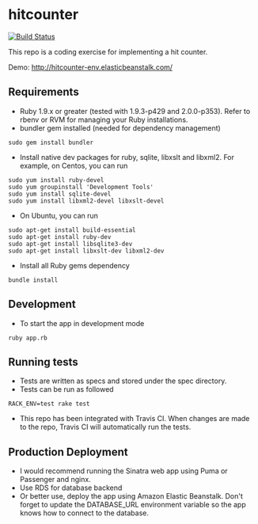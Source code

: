 # hitcounter
[![Build Status](https://travis-ci.org/darrendao/hitcounter.svg?branch=master)](https://travis-ci.org/darrendao/hitcounter)

This repo is a coding exercise for implementing a hit counter.

Demo: http://hitcounter-env.elasticbeanstalk.com/

## Requirements
* Ruby 1.9.x or greater (tested with 1.9.3-p429 and 2.0.0-p353). Refer to rbenv or RVM for managing your Ruby installations.
* bundler gem installed (needed for dependency management)
```
sudo gem install bundler
```
* Install native dev packages for ruby, sqlite, libxslt and libxml2. For example, on Centos, you can run
```
sudo yum install ruby-devel
sudo yum groupinstall 'Development Tools'
sudo yum install sqlite-devel
sudo yum install libxml2-devel libxslt-devel
```
* On Ubuntu, you can run
```
sudo apt-get install build-essential
sudo apt-get install ruby-dev
sudo apt-get install libsqlite3-dev
sudo apt-get install libxslt-dev libxml2-dev
```
* Install all Ruby gems dependency
```
bundle install
```
## Development
* To start the app in development mode
```
ruby app.rb
```
## Running tests
* Tests are written as specs and stored under the spec directory.
* Tests can be run as followed
```
RACK_ENV=test rake test
```
* This repo has been integrated with Travis CI. When changes are made to the repo, Travis CI will automatically run the tests.

## Production Deployment
* I would recommend running the Sinatra web app using Puma or Passenger and nginx.
* Use RDS for database backend
* Or better use, deploy the app using Amazon Elastic Beanstalk. Don't forget to update the DATABASE_URL environment variable so the app knows how to connect to the database.
